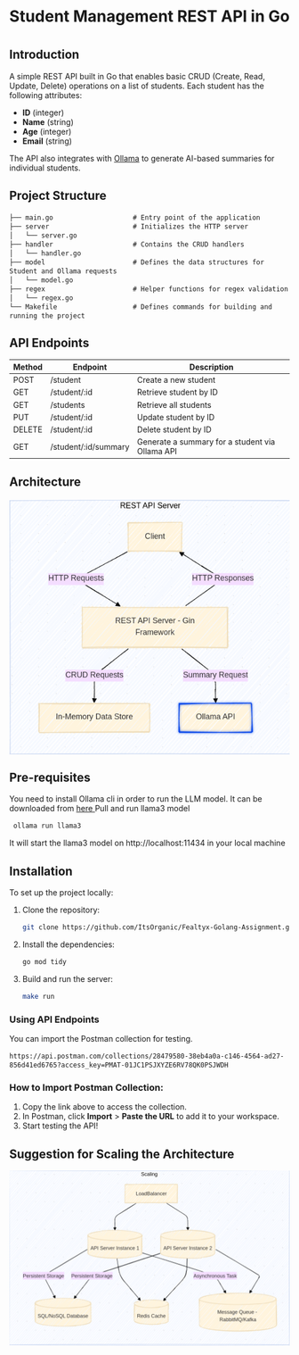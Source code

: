 <h1 align='center'> Student Management REST API in Go <h1>

## Introduction
A simple REST API built in Go that enables basic CRUD (Create, Read, Update, Delete) operations on a list of students. Each student has the following attributes:

- **ID** (integer)
- **Name** (string)
- **Age** (integer)
- **Email** (string)

The API also integrates with [Ollama](https://www.ollama.com/) to generate AI-based summaries for individual students.

## Project Structure

```plaintext
├── main.go                    # Entry point of the application
├── server                     # Initializes the HTTP server
│   └── server.go
├── handler                    # Contains the CRUD handlers
│   └── handler.go
├── model                      # Defines the data structures for Student and Ollama requests
│   └── model.go
├── regex                      # Helper functions for regex validation
│   └── regex.go
└── Makefile                   # Defines commands for building and running the project
```


## API Endpoints

| Method | Endpoint               | Description                                |
|--------|------------------------|--------------------------------------------|
| POST   | /student               | Create a new student                       |
| GET    | /student/:id           | Retrieve student by ID                     |
| GET    | /students              | Retrieve all students                      |
| PUT    | /student/:id           | Update student by ID                       |
| DELETE | /student/:id           | Delete student by ID                       |
| GET    | /student/:id/summary   | Generate a summary for a student via Ollama API |


## Architecture

<img align='center' src='./assets/architecture.png'  > </img>

## Pre-requisites 
You need to install Ollama cli in order to run the LLM model. It can be downloaded from <a href="https://www.ollama.com/"> here </a>
 Pull and run llama3 model
 ```bash
  ollama run llama3
   ```
It will start the llama3 model on http://localhost:11434 in your local machine

## Installation

To set up the project locally:

1. Clone the repository:
   ```bash
   git clone https://github.com/ItsOrganic/Fealtyx-Golang-Assignment.git && cd Fealtyx-Golang-Assignment
   ```
2. Install the dependencies:
   ```bash
   go mod tidy
   ```
3. Build and run the server:
   ```bash
   make run
   ```
### Using API Endpoints

You can import the Postman collection for testing. 
```plaintext
https://api.postman.com/collections/28479580-38eb4a0a-c146-4564-ad27-856d41ed6765?access_key=PMAT-01JC1PSJXYZE6RV78QK0PSJWDH
```
### How to Import Postman Collection:
1. Copy the link above to access the collection.
2. In Postman, click **Import** > **Paste the URL** to add it to your workspace.
3. Start testing the API!


## Suggestion for Scaling the Architecture

<img align='center' src='./assets/scale.png'  > </img>
